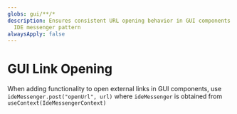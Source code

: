 ```yaml
---
globs: gui/**/*
description: Ensures consistent URL opening behavior in GUI components using the
  IDE messenger pattern
alwaysApply: false
---
```


# GUI Link Opening

When adding functionality to open external links in GUI components, use `ideMessenger.post("openUrl", url)` where `ideMessenger` is obtained from `useContext(IdeMessengerContext)`
